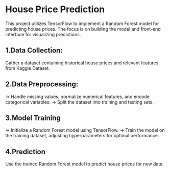 # House Price Prediction

This project utilizes TensorFlow to implement a Random Forest model for predicting house prices. The focus is on building the model and front-end interface for visualizing predictions.

## 1.Data Collection:

Gather a dataset containing historical house prices and relevant features from Kaggle Dataset.


## 2.Data Preprocessing:

-> Handle missing values, normalize numerical features, and encode categorical variables.
-> Split the dataset into training and testing sets.

## 3.Model Training

-> Initialize a Random Forest model using TensorFlow.
-> Train the model on the training dataset, adjusting hyperparameters for optimal performance.

## 4.Prediction

Use the trained Random Forest model to predict house prices for new data.